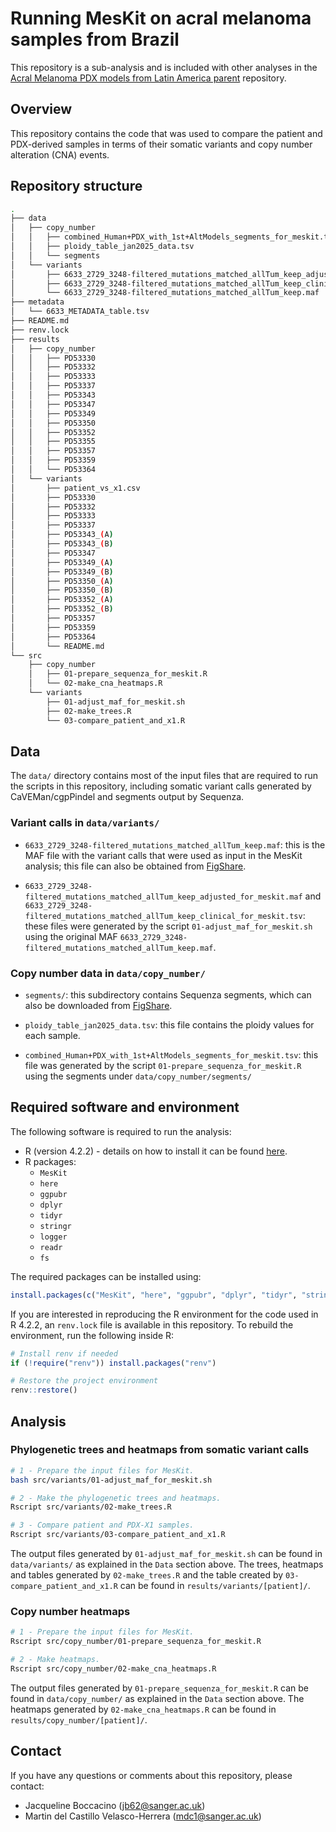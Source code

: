 # Running MesKit on acral melanoma samples from Brazil

This repository is a sub-analysis and is included with other analyses in the [Acral Melanoma PDX models from Latin America parent](https://github.com/team113sanger/Acral_Melanoma_PDX_models_from_Latin_America) repository.

## Overview

This repository contains the code that was used to compare the patient and PDX-derived samples in terms of their somatic variants and copy number alteration (CNA) events.

## Repository structure

```bash
.
├── data
│   ├── copy_number
│   │   ├── combined_Human+PDX_with_1st+AltModels_segments_for_meskit.tsv
│   │   ├── ploidy_table_jan2025_data.tsv
│   │   └── segments
│   └── variants
│       ├── 6633_2729_3248-filtered_mutations_matched_allTum_keep_adjusted_for_meskit.maf
│       ├── 6633_2729_3248-filtered_mutations_matched_allTum_keep_clinical_for_meskit.tsv
│       └── 6633_2729_3248-filtered_mutations_matched_allTum_keep.maf
├── metadata
│   └── 6633_METADATA_table.tsv
├── README.md
├── renv.lock
├── results
│   ├── copy_number
│   │   ├── PD53330
│   │   ├── PD53332
│   │   ├── PD53333
│   │   ├── PD53337
│   │   ├── PD53343
│   │   ├── PD53347
│   │   ├── PD53349
│   │   ├── PD53350
│   │   ├── PD53352
│   │   ├── PD53355
│   │   ├── PD53357
│   │   ├── PD53359
│   │   └── PD53364
│   └── variants
│       ├── patient_vs_x1.csv
│       ├── PD53330
│       ├── PD53332
│       ├── PD53333
│       ├── PD53337
│       ├── PD53343_(A)
│       ├── PD53343_(B)
│       ├── PD53347
│       ├── PD53349_(A)
│       ├── PD53349_(B)
│       ├── PD53350_(A)
│       ├── PD53350_(B)
│       ├── PD53352_(A)
│       ├── PD53352_(B)
│       ├── PD53357
│       ├── PD53359
│       ├── PD53364
│       └── README.md
└── src
    ├── copy_number
    │   ├── 01-prepare_sequenza_for_meskit.R
    │   └── 02-make_cna_heatmaps.R
    └── variants
        ├── 01-adjust_maf_for_meskit.sh
        ├── 02-make_trees.R
        └── 03-compare_patient_and_x1.R
```

## Data

The `data/` directory contains most of the input files that are required to run the scripts in this repository, including somatic variant calls generated by CaVEMan/cgpPindel and segments output by Sequenza.

### Variant calls in `data/variants/`

- `6633_2729_3248-filtered_mutations_matched_allTum_keep.maf`: this is the MAF file with the variant calls that were used as input in the MesKit analysis; this file can also be obtained from [FigShare](https://figshare.com/account/items/29114711/edit).

- `6633_2729_3248-filtered_mutations_matched_allTum_keep_adjusted_for_meskit.maf` and `6633_2729_3248-filtered_mutations_matched_allTum_keep_clinical_for_meskit.tsv`: these files were generated by the script `01-adjust_maf_for_meskit.sh` using the original MAF `6633_2729_3248-filtered_mutations_matched_allTum_keep.maf`.

### Copy number data in `data/copy_number/`

- `segments/`: this subdirectory contains Sequenza segments, which can also be downloaded from [FigShare](https://figshare.com/articles/dataset/Sequenza_output_results_data_from_Brazilian_Acral_melanoma_samples_jan2025_/29088173?file=54607436). 

- `ploidy_table_jan2025_data.tsv`: this file contains the ploidy values for each sample.

- `combined_Human+PDX_with_1st+AltModels_segments_for_meskit.tsv`: this file was generated by the script `01-prepare_sequenza_for_meskit.R` using the segments under `data/copy_number/segments/`

## Required software and environment

The following software is required to run the analysis:

- R (version 4.2.2) - details on how to install it can be found [here](https://cran.r-project.org).
- R packages:
    - `MesKit`
    - `here`
    - `ggpubr`
    - `dplyr`
    - `tidyr`
    - `stringr`
    - `logger`
    - `readr`
    - `fs`

The required packages can be installed using:
```R
install.packages(c("MesKit", "here", "ggpubr", "dplyr", "tidyr", "stringr", "logger", "readr", "fs"))
```

If you are interested in reproducing the R environment for the code used in R 4.2.2, an `renv.lock` file is available in this repository. To rebuild the environment, run the following inside R:
```R
# Install renv if needed
if (!require("renv")) install.packages("renv")

# Restore the project environment
renv::restore()
```

## Analysis

### Phylogenetic trees and heatmaps from somatic variant calls

```bash
# 1 - Prepare the input files for MesKit.
bash src/variants/01-adjust_maf_for_meskit.sh

# 2 - Make the phylogenetic trees and heatmaps.
Rscript src/variants/02-make_trees.R

# 3 - Compare patient and PDX-X1 samples.
Rscript src/variants/03-compare_patient_and_x1.R
```

The output files generated by `01-adjust_maf_for_meskit.sh` can be found in `data/variants/` as explained in the `Data` section above. The trees, heatmaps and tables generated by `02-make_trees.R` and the table created by `03-compare_patient_and_x1.R` can be found in `results/variants/[patient]/`.

### Copy number heatmaps

```bash
# 1 - Prepare the input files for MesKit.
Rscript src/copy_number/01-prepare_sequenza_for_meskit.R

# 2 - Make heatmaps.
Rscript src/copy_number/02-make_cna_heatmaps.R
```

The output files generated by `01-prepare_sequenza_for_meskit.R` can be found in `data/copy_number/` as explained in the `Data` section above. The heatmaps generated by `02-make_cna_heatmaps.R` can be found in `results/copy_number/[patient]/`.

## Contact

If you have any questions or comments about this repository, please contact:

- Jacqueline Boccacino (<jb62@sanger.ac.uk>)
- Martin del Castillo Velasco-Herrera (<mdc1@sanger.ac.uk>)